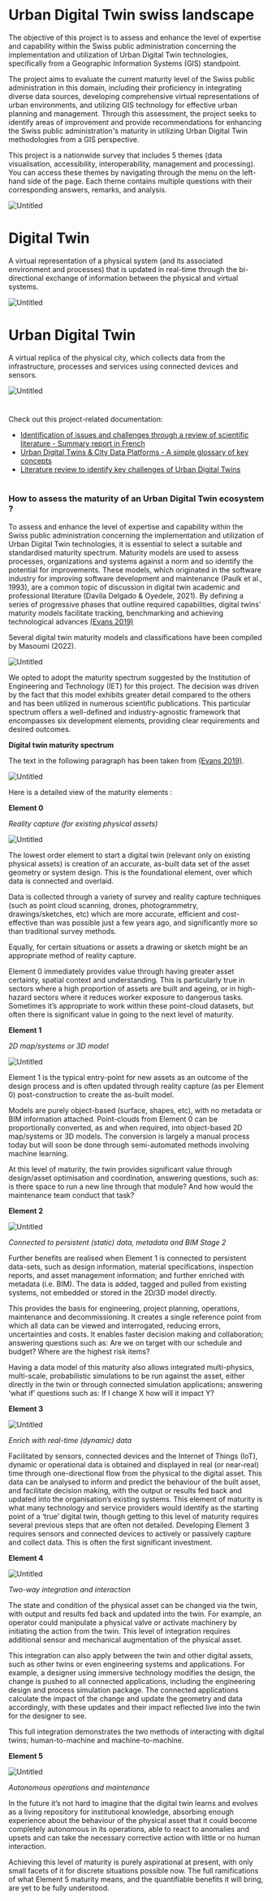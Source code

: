 # Urban Digital Twin swiss landscape 

The objective of this project is to assess and enhance the level of expertise and capability within the Swiss public administration concerning the implementation and utilization of Urban Digital Twin technologies, specifically from a Geographic Information Systems (GIS) standpoint. 

The project aims to evaluate the current maturity level of the Swiss public administration in this domain, including their proficiency in integrating diverse data sources, developing comprehensive virtual representations of urban environments, and utilizing GIS technology for effective urban planning and management. Through this assessment, the project seeks to identify areas of improvement and provide recommendations for enhancing the Swiss public administration's maturity in utilizing Urban Digital Twin methodologies from a GIS perspective.

This project is a nationwide survey that includes 5 themes (data visualisation, accessibility, interoperability, management and processing). You can access these themes by navigating through the menu on the left-hand side of the page. Each theme contains multiple questions with their corresponding answers, remarks, and analysis.

![Untitled](images/interface.png)

# 
# 
# 

# Digital Twin

A virtual representation of a physical system (and its associated environment and processes) that is updated in real-time through the bi-directional exchange of information between the physical and virtual systems.

![Untitled](images/udt.png)

# 
# 
# 
# Urban Digital Twin

A virtual replica of the physical city, which collects data from the infrastructure, processes and services using connected devices and sensors. 




![Untitled](images/udt2.png)

# 


Check out this project-related documentation:
-  [Identification of issues and challenges through a review of scientific literature - Summary report in French](https://go.epfl.ch/urban_digital_twins_challenges_SPM_fr)
-  [Urban Digital Twins & City Data Platforms - A simple glossary of key concepts](https://go.epfl.ch/urban_digital_twins_challenges_definition)
-  [Literature review to identify key challenges of Urban Digital Twins](https://go.epfl.ch/urban_digital_twins_challenges_fullreport)







# 
# 

### How to assess the maturity of an Urban Digital Twin ecosystem ?

To assess and enhance the level of expertise and capability within the Swiss public administration concerning the implementation and utilization of Urban Digital Twin technologies, it is essential to select a suitable and standardised maturity spectrum. Maturity models are used to assess processes, organizations and systems against a norm and so identify the potential for improvements. These models, which originated in the software industry for improving software development and maintenance (Paulk et al., 1993), are a common topic of discussion in digital twin academic and professional literature (Davila Delgado & Oyedele, 2021). By defining a series of progressive phases that outline required capabilities, digital twins’ maturity models facilitate tracking, benchmarking and achieving technological advances [(Evans 2019)](https://www.zotero.org/google-docs/?0uoYjk)

Several digital twin maturity models and classifications have been compiled by Masoumi (2022).

![Untitled](images/Untitled.jpg)



We opted to adopt the maturity spectrum suggested by the Institution of Engineering and Technology (IET) for this project. The decision was driven by the fact that this model exhibits greater detail compared to the others and has been utilized in numerous scientific publications. This particular spectrum offers a well-defined and industry-agnostic framework that encompasses six development elements, providing clear requirements and desired outcomes.

 **Digital twin maturity spectrum**

The text in the following paragraph has been taken from [(Evans 2019)](https://www.zotero.org/google-docs/?ZHNLlW).

![Untitled](images/Untitled1.png)

Here is a detailed view of the maturity elements :

**Element 0**

*Reality capture (for existing physical assets)*

![Untitled](images/Untitled2.png)

The lowest order element to start a digital twin (relevant only on existing physical assets) is creation of an accurate, as-built data set of the asset geometry or system design. This is the foundational element, over which data is connected and overlaid.

Data is collected through a variety of survey and reality capture techniques (such as point cloud scanning, drones, photogrammetry, drawings/sketches, etc) which are more accurate, efficient and cost-effective than was possible just a few years ago, and significantly more so than traditional survey methods.

Equally, for certain situations or assets a drawing or sketch might be an appropriate method of reality capture.

Element 0 immediately provides value through having greater asset certainty, spatial context and understanding. This is particularly true in sectors where a high proportion of assets are built and ageing, or in high-hazard sectors where it reduces worker exposure to dangerous tasks. Sometimes it’s appropriate to work within these point-cloud datasets, but often there is significant value in going to the next level of maturity.

**Element 1**

*2D map/systems or 3D model*

![Untitled](images/Untitled3.png)

Element 1 is the typical entry-point for new assets as an outcome of the design process and is often updated through reality capture (as per Element 0) post-construction to create the as-built model.

Models are purely object-based (surface, shapes, etc), with no metadata or BIM information attached. Point-clouds from Element 0 can be proportionally converted, as and when required, into object-based 2D map/systems or 3D models. The conversion is largely a manual process today but will soon be done through semi-automated methods involving machine learning.

At this level of maturity, the twin provides significant value through design/asset optimisation and coordination, answering questions, such as: is there space to run a new line through that module? And how would the maintenance team conduct that task?

**Element 2**

![Untitled](images/Untitled4.png)

*Connected to persistent (static) data, metadata and BIM Stage 2*

Further benefits are realised when Element 1 is connected to persistent data-sets, such as design information, material specifications, inspection reports, and asset management information; and further enriched with metadata (i.e. BIM). The data is added, tagged and pulled from existing systems, not embedded or stored in the 2D/3D model directly.

This provides the basis for engineering, project planning, operations, maintenance and decommissioning. It creates a single reference point from which all data can be viewed and interrogated, reducing errors, uncertainties and costs. It enables faster decision making and collaboration; answering questions such as: Are we on target with our schedule and budget? Where are the highest risk items?

Having a data model of this maturity also allows integrated multi-physics, multi-scale, probabilistic simulations to be run against the asset, either directly in the twin or through connected simulation applications; answering ‘what if’ questions such as: If I change X how will it impact Y?

**Element 3**

![Untitled](images/Untitled5.png)

*Enrich with real-time (dynamic) data*

Facilitated by sensors, connected devices and the Internet of Things (IoT), dynamic or operational data is obtained and displayed in real (or near-real) time through one-directional flow from the physical to the digital asset. This data can be analysed to inform and predict the behaviour of the built asset, and facilitate decision making, with the output or results fed back and updated into the organisation’s existing systems.
This element of maturity is what many technology and service providers would identify as the starting point of a ‘true’ digital twin, though getting to this level of maturity requires several previous steps that are often not detailed.
Developing Element 3 requires sensors and connected devices to actively or passively capture and collect data. This is often the first significant investment.

**Element 4**

![Untitled](images/Untitled6.png)

*Two-way integration and interaction*

The state and condition of the physical asset can be changed via the twin, with output and results fed back and updated into the twin. For example, an operator could manipulate a physical valve or activate machinery by initiating the action from the twin. This level of integration requires additional sensor and mechanical augmentation of the physical asset. 

This integration can also apply between the twin and other digital assets, such as other twins or even engineering systems and applications. For example, a designer using immersive technology modifies the design, the change is pushed to all connected applications, including the engineering design and process simulation package. The connected applications calculate the impact of the change and update the geometry and data accordingly, with these updates and their impact reflected live into the twin for the designer to see. 

This full integration demonstrates the two methods of interacting with digital twins; human-to-machine and machine-to-machine.

**Element 5**

![Untitled](images/Untitled7.png)

*Autonomous operations and maintenance*

In the future it’s not hard to imagine that the digital twin learns and evolves as a living repository for institutional knowledge, absorbing enough experience about the behaviour of the physical asset that it could become completely autonomous in its operations, able to react to anomalies and upsets and can take the necessary corrective action with little or no human interaction.

Achieving this level of maturity is purely aspirational at present, with only small facets of it for discrete situations possible now. The full ramifications of what Element 5 maturity means, and the quantifiable benefits it will bring, are yet to be fully understood.